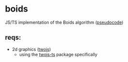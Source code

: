 # boids
JS/TS implementation of the Boids algorithm ([pseudocode](http://www.vergenet.net/~conrad/boids/pseudocode.html))

## reqs:
- 2d graphics ([twojs](https://two.js.org/))
    - using the [twojs-ts](https://www.npmjs.com/package/twojs-ts) package specifically